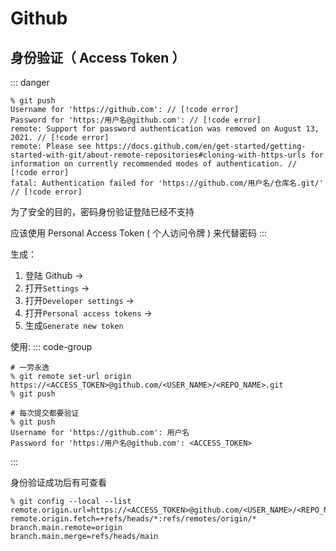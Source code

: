# Github

## 身份验证（ Access Token ）

::: danger

```shell
% git push
Username for 'https://github.com': // [!code error]
Password for 'https:/用户名@github.com': // [!code error]
remote: Support for password authentication was removed on August 13, 2021. // [!code error]
remote: Please see https://docs.github.com/en/get-started/getting-started-with-git/about-remote-repositories#cloning-with-https-urls for information on currently recommended modes of authentication. // [!code error]
fatal: Authentication failed for 'https://github.com/用户名/仓库名.git/' // [!code error]
```

为了安全的目的，密码身份验证登陆已经不支持

应该使用 Personal Access Token ( 个人访问令牌 ) 来代替密码
:::

生成：

1. 登陆 Github →
2. 打开`Settings` →
3. 打开`Developer settings` →
4. 打开`Personal access tokens` →
5. 生成`Generate new token`

使用:
::: code-group

```shell{2} [方法一]
# 一劳永逸
% git remote set-url origin https://<ACCESS_TOKEN>@github.com/<USER_NAME>/<REPO_NAME>.git
% git push
```

```shell{2-4} [方法二]
# 每次提交都要验证
% git push
Username for 'https://github.com': 用户名
Password for 'https:/用户名@github.com': <ACCESS_TOKEN>
```

:::

身份验证成功后有可查看

```shell
% git config --local --list
remote.origin.url=https://<ACCESS_TOKEN>@github.com/<USER_NAME>/<REPO_NAME>.git
remote.origin.fetch=+refs/heads/*:refs/remotes/origin/*
branch.main.remote=origin
branch.main.merge=refs/heads/main
```
